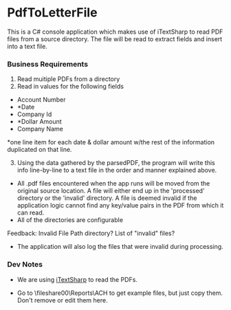 # PdfToLetterFile

This is a C# console application which makes use of iTextSharp to read PDF files from a source directory. The file will be read to extract fields and insert into a text file. 

### Business Requirements

1) Read muitiple PDFs from a directory
2) Read in values for the following fields 

- Account Number
- *Date
- Company Id
- *Dollar Amount
- Company Name

*one line item  for each date & dollar amount w/the rest of the information duplicated on that line.

3) Using the data gathered by the parsedPDF, the program will write this info line-by-line to a text file in the order and manner explained above.

- All .pdf files encountered when the app runs will be moved from the original source location. A file will either end up in the 'processed' directory or the 'invalid' directory. A file is deemed invalid if 
  the application logic cannot find any key/value pairs in the PDF from which it can read.  
- All of the directories are configurable 

Feedback: Invalid File Path directory?  List of "invalid" files?

- The application will also log the files that were invalid during processing.

### Dev Notes

- We are using [iTextSharp](https://www.nuget.org/packages/iTextSharp) to read the PDFs.

- Go to \\fileshare00\Reports\ACH to get example files, but just copy them. Don't remove or edit them here. 

